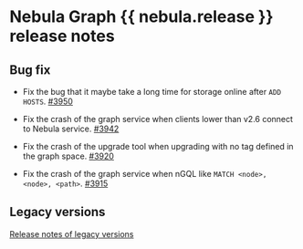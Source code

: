 # Nebula Graph {{ nebula.release }} release notes

## Bug fix

- Fix the bug that it maybe take a long time for storage online after `ADD HOSTS`.  [#3950](https://github.com/vesoft-inc/nebula/pull/3950)

- Fix the crash of the graph service when clients lower than v2.6 connect to Nebula service. [#3942](https://github.com/vesoft-inc/nebula/pull/3942)

- Fix the crash of the upgrade tool when upgrading with no tag defined in the graph space. [#3920](https://github.com/vesoft-inc/nebula/pull/3920)

- Fix the crash of the graph service when nGQL like `MATCH <node>, <node>, <path>`. [#3915](https://github.com/vesoft-inc/nebula/pull/3915)

## Legacy versions

[Release notes of legacy versions](https://nebula-graph.com.cn/tags/release-note/)

